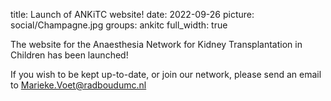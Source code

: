 title: Launch of ANKiTC website!
date: 2022-09-26
picture: social/Champagne.jpg
groups: ankitc
full_width: true

The website for the Anaesthesia Network for Kidney Transplantation in Children has been launched!

If you wish to be kept up-to-date, or join our network, please send an email to Marieke.Voet@radboudumc.nl
